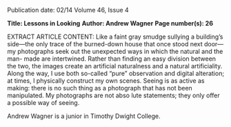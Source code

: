 Publication date: 02/14
Volume 46, Issue 4

**Title: Lessons in Looking**
**Author: Andrew Wagner**
**Page number(s): 26**

EXTRACT ARTICLE CONTENT:
Like a faint gray smudge sullying a building’s side—the only trace of the burned-down house that once 
stood next door—my photographs seek out the unexpected ways in which the natural and the man-
made are intertwined. Rather than finding an easy division between the two, the images create an 
artificial naturalness and a natural artificiality. Along the way, I use both so-called “pure” observation 
and digital alteration; at times, I physically construct my own scenes. Seeing is as active as making: 
there is no such thing as a photograph that has not been manipulated. My photographs are not abso­
lute statements; they only offer a possible way of seeing.

Andrew Wagner is a junior in Timothy Dwight College.